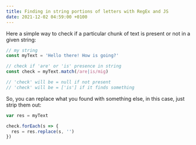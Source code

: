 ```yaml
---
title: Finding in string portions of letters with RegEx and JS
date: 2021-12-02 04:59:00 +0100
---
```




Here a simple way to check if a particular chunk of text is present or not in a given string:

```js
// my string
const myText = 'Hello there! How is going?'

// check if 'are' or 'is' presence in string
const check = myText.match(/are|is/mig)

// 'check' will be = null if not present
// 'check' will be = ['is'] if it finds something
```

So, you can replace what you found with something else, in this case, just strip them out:

```js
var res = myText

check.forEach(s => {
  res = res.replace(s, '')
})
```

